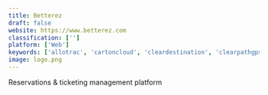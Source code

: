 ```yaml
---
title: Betterez
draft: false 
website: https://www.betterez.com
classification: ['']
platform: ['Web']
keywords: ['allotrac', 'cartoncloud', 'cleardestination', 'clearpathgps', 'degama_trucking_software', 'freightpop', 'freightview', 'getswift', 'kuebix_tms', 'loginext_mile', 'logistically_tms', 'onfleet', 'pacejet', 'tailwind', 'teletrac_navman_director', 'ticketinghub', 'tix', 'track-pod', 'transplace_tms', 'truckingoffice', 'turnit_ride', 'universe', 'accesso_showare']
image: logo.png
---
```

Reservations & ticketing management platform